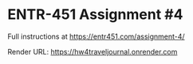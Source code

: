 # ENTR-451 Assignment #4

Full instructions at https://entr451.com/assignment-4/

Render URL:
https://hw4traveljournal.onrender.com
